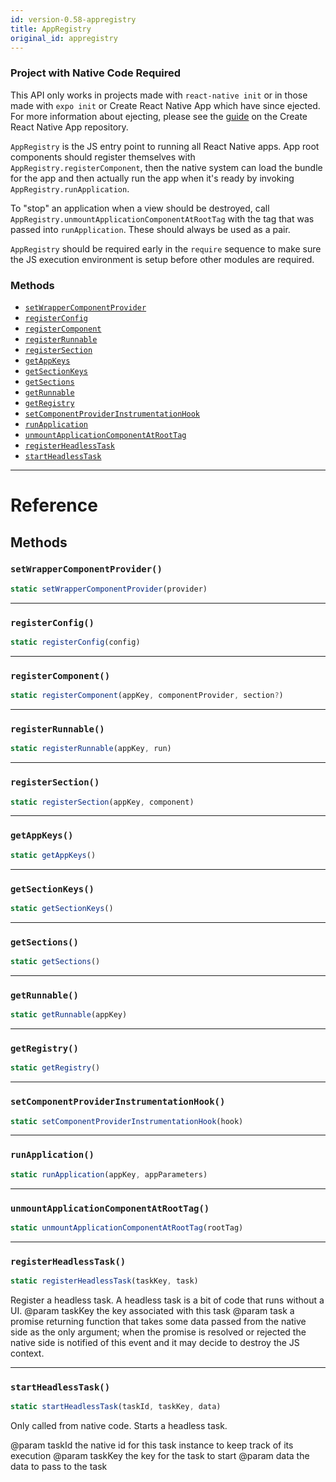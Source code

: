 ```yaml
---
id: version-0.58-appregistry
title: AppRegistry
original_id: appregistry
---
```


<div class="banner-crna-ejected">
  <h3>Project with Native Code Required</h3>
  <p>
    This API only works in projects made with <code>react-native init</code>
    or in those made with <code>expo init</code> or Create React Native App which have since ejected. For
    more information about ejecting, please see
    the <a href="https://github.com/react-community/create-react-native-app/blob/master/EJECTING.md" target="_blank">guide</a> on
    the Create React Native App repository.
  </p>
</div>

`AppRegistry` is the JS entry point to running all React Native apps. App root components should register themselves with `AppRegistry.registerComponent`, then the native system can load the bundle for the app and then actually run the app when it's ready by invoking `AppRegistry.runApplication`.

To "stop" an application when a view should be destroyed, call `AppRegistry.unmountApplicationComponentAtRootTag` with the tag that was passed into `runApplication`. These should always be used as a pair.

`AppRegistry` should be required early in the `require` sequence to make sure the JS execution environment is setup before other modules are required.

### Methods

* [`setWrapperComponentProvider`](appregistry.md#setwrappercomponentprovider)
* [`registerConfig`](appregistry.md#registerconfig)
* [`registerComponent`](appregistry.md#registercomponent)
* [`registerRunnable`](appregistry.md#registerrunnable)
* [`registerSection`](appregistry.md#registersection)
* [`getAppKeys`](appregistry.md#getappkeys)
* [`getSectionKeys`](appregistry.md#getsectionkeys)
* [`getSections`](appregistry.md#getsections)
* [`getRunnable`](appregistry.md#getrunnable)
* [`getRegistry`](appregistry.md#getregistry)
* [`setComponentProviderInstrumentationHook`](appregistry.md#setcomponentproviderinstrumentationhook)
* [`runApplication`](appregistry.md#runapplication)
* [`unmountApplicationComponentAtRootTag`](appregistry.md#unmountapplicationcomponentatroottag)
* [`registerHeadlessTask`](appregistry.md#registerheadlesstask)
* [`startHeadlessTask`](appregistry.md#startheadlesstask)

---

# Reference

## Methods

### `setWrapperComponentProvider()`

```javascript
static setWrapperComponentProvider(provider)
```

---

### `registerConfig()`

```javascript
static registerConfig(config)
```

---

### `registerComponent()`

```javascript
static registerComponent(appKey, componentProvider, section?)
```

---

### `registerRunnable()`

```javascript
static registerRunnable(appKey, run)
```

---

### `registerSection()`

```javascript
static registerSection(appKey, component)
```

---

### `getAppKeys()`

```javascript
static getAppKeys()
```

---

### `getSectionKeys()`

```javascript
static getSectionKeys()
```

---

### `getSections()`

```javascript
static getSections()
```

---

### `getRunnable()`

```javascript
static getRunnable(appKey)
```

---

### `getRegistry()`

```javascript
static getRegistry()
```

---

### `setComponentProviderInstrumentationHook()`

```javascript
static setComponentProviderInstrumentationHook(hook)
```

---

### `runApplication()`

```javascript
static runApplication(appKey, appParameters)
```

---

### `unmountApplicationComponentAtRootTag()`

```javascript
static unmountApplicationComponentAtRootTag(rootTag)
```

---

### `registerHeadlessTask()`

```javascript
static registerHeadlessTask(taskKey, task)
```

Register a headless task. A headless task is a bit of code that runs without a UI. @param taskKey the key associated with this task @param task a promise returning function that takes some data passed from the native side as the only argument; when the promise is resolved or rejected the native side is notified of this event and it may decide to destroy the JS context.

---

### `startHeadlessTask()`

```javascript
static startHeadlessTask(taskId, taskKey, data)
```

Only called from native code. Starts a headless task.

@param taskId the native id for this task instance to keep track of its execution @param taskKey the key for the task to start @param data the data to pass to the task
